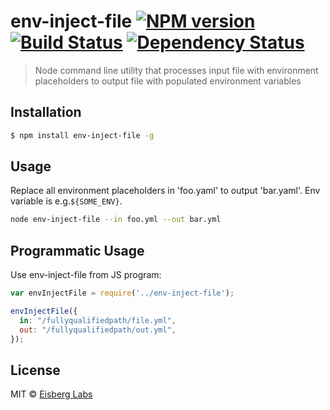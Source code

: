 # env-inject-file [![NPM version][npm-image]][npm-url] [![Build Status][travis-image]][travis-url] [![Dependency Status][daviddm-image]][daviddm-url]
> Node command line utility that processes input file with environment placeholders to output file with populated environment variables

## Installation

```sh
$ npm install env-inject-file -g
```

## Usage

Replace all environment placeholders in 'foo.yaml' to output 'bar.yaml'. Env variable is e.g.`${SOME_ENV}`.
```bash
node env-inject-file --in foo.yml --out bar.yml
```
## Programmatic Usage

Use env-inject-file from JS program:
```javascript
var envInjectFile = require('../env-inject-file');

envInjectFile({
  in: "/fullyqualifiedpath/file.yml",
  out: "/fullyqualifiedpath/out.yml",
});

```

## License

MIT © [Eisberg Labs](http://eisberg-labs.com)


[npm-image]: https://badge.fury.io/js/env-inject-file.svg
[npm-url]: https://npmjs.org/package/env-inject-file
[travis-image]: https://travis-ci.org/eisberg-labs/env-inject-file.svg?branch=master
[travis-url]: https://travis-ci.org/eisberg-labs/env-inject-file
[daviddm-image]: https://david-dm.org/eisberg-labs/env-inject-file.svg?theme=shields.io
[daviddm-url]: https://david-dm.org/eisberg-labs/env-inject-file
